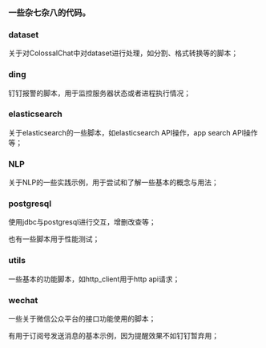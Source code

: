 ### 一些杂七杂八的代码。


### dataset

关于对ColossalChat中对dataset进行处理，如分割、格式转换等的脚本；


### ding

钉钉报警的脚本，用于监控服务器状态或者进程执行情况；


### elasticsearch

关于elasticsearch的一些脚本，如elasticsearch API操作，app search API操作等；


### NLP

关于NLP的一些实践示例，用于尝试和了解一些基本的概念与用法；


### postgresql

使用jdbc与postgresql进行交互，增删改查等；

也有一些脚本用于性能测试；


### utils

一些基本的功能脚本，如http_client用于http api请求；


### wechat

一些关于微信公众平台的接口功能使用的脚本；

有用于订阅号发送消息的基本示例，因为提醒效果不如钉钉暂弃用；
